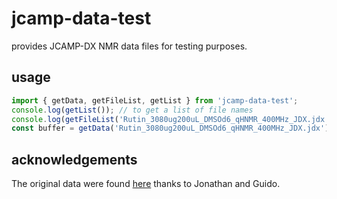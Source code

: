 # jcamp-data-test

provides JCAMP-DX NMR data files for testing purposes.

## usage

```js
import { getData, getFileList, getList } from 'jcamp-data-test';
console.log(getList()); // to get a list of file names
console.log(getFileList('Rutin_3080ug200uL_DMSOd6_qHNMR_400MHz_JDX.jdx')) // to get an array of fileList.
const buffer = getData('Rutin_3080ug200uL_DMSOd6_qHNMR_400MHz_JDX.jdx'); // to get a promise of the arrayBuffer of the file.
```
## acknowledgements
The original data were found [here](https://dataverse.harvard.edu/dataset.xhtml?persistentId=doi:10.7910/DVN/ZAZDNM) thanks to Jonathan and Guido.
